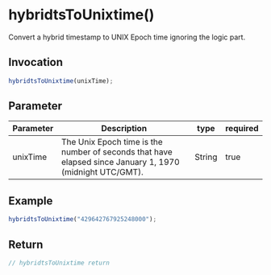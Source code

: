 # hybridtsToUnixtime()
Convert a hybrid timestamp to UNIX Epoch time ignoring the logic part.

## Invocation 
```javascript
hybridtsToUnixtime(unixTime);
```

## Parameter
| Parameter | Description                                                                                              | type   | required |
| --------- | -------------------------------------------------------------------------------------------------------- | ------ | -------- |
| unixTime  | The Unix Epoch time is the number of seconds that have elapsed since January 1, 1970 (midnight UTC/GMT). | String | true     |

## Example
```javascript
hybridtsToUnixtime("429642767925248000");
```

## Return
```javascript
// hybridtsToUnixtime return
```